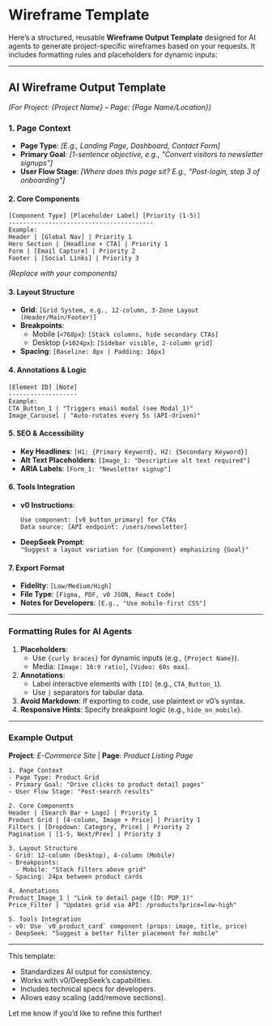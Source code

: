 # Wireframe Template

Here’s a structured, reusable **Wireframe Output Template** designed for AI agents to generate project-specific wireframes based on your requests. It includes formatting rules and placeholders for dynamic inputs:

---

## **AI Wireframe Output Template**  

*(For Project: {Project Name} – Page: {Page Name/Location})*  

### **1. Page Context**  

- **Page Type**: *[E.g., Landing Page, Dashboard, Contact Form]*  
- **Primary Goal**: *[1-sentence objective, e.g., "Convert visitors to newsletter signups"]*  
- **User Flow Stage**: *[Where does this page sit? E.g., "Post-login, step 3 of onboarding"]*  

#### **2. Core Components**  

```plaintext
[Component Type] [Placeholder Label] [Priority (1-5)]  
----------------------------------------  
Example:  
Header | [Global Nav] | Priority 1  
Hero Section | [Headline + CTA] | Priority 1  
Form | [Email Capture] | Priority 2  
Footer | [Social Links] | Priority 3  
```  

*(Replace with your components)*  

#### **3. Layout Structure**  

- **Grid**: `[Grid System, e.g., 12-column, 3-Zone Layout (Header/Main/Footer)]`  
- **Breakpoints**:  
  - Mobile (`<768px`): `[Stack columns, hide secondary CTAs]`  
  - Desktop (`>1024px`): `[Sidebar visible, 2-column grid]`  
- **Spacing**: `[Baseline: 8px | Padding: 16px]`  

#### **4. Annotations & Logic**  

```plaintext
[Element ID] [Note]  
-------------------  
Example:  
CTA_Button_1 | "Triggers email modal (see Modal_1)"  
Image_Carousel | "Auto-rotates every 5s (API-driven)"  
```  

#### **5. SEO & Accessibility**  

- **Key Headlines**: `[H1: {Primary Keyword}, H2: {Secondary Keyword}]`  
- **Alt Text Placeholders**: `[Image_1: "Descriptive alt text required"]`  
- **ARIA Labels**: `[Form_1: "Newsletter signup"]`  

#### **6. Tools Integration**  

- **v0 Instructions**:  

  ```plaintext
  Use component: [v0_button_primary] for CTAs  
  Data source: [API endpoint: /users/newsletter]  
  ```  

- **DeepSeek Prompt**:  
  `"Suggest a layout variation for {Component} emphasizing {Goal}"`  

#### **7. Export Format**  

- **Fidelity**: `[Low/Medium/High]`  
- **File Type**: `[Figma, PDF, v0 JSON, React Code]`  
- **Notes for Developers**: `[E.g., "Use mobile-first CSS"]`  

---

### **Formatting Rules for AI Agents**  

1. **Placeholders**:  
   - Use `{curly braces}` for dynamic inputs (e.g., `{Project Name}`).  
   - Media: `[Image: 16:9 ratio]`, `[Video: 60s max]`.  
2. **Annotations**:  
   - Label interactive elements with `[ID]` (e.g., `CTA_Button_1`).  
   - Use `|` separators for tabular data.  
3. **Avoid Markdown**: If exporting to code, use plaintext or v0’s syntax.  
4. **Responsive Hints**: Specify breakpoint logic (e.g., `hide_on_mobile`).  

---

### **Example Output**  

**Project**: *E-Commerce Site* | **Page**: *Product Listing Page*  

```plaintext
1. Page Context  
- Page Type: Product Grid  
- Primary Goal: "Drive clicks to product detail pages"  
- User Flow Stage: "Post-search results"  

2. Core Components  
Header | [Search Bar + Logo] | Priority 1  
Product Grid | [4-column, Image + Price] | Priority 1  
Filters | [Dropdown: Category, Price] | Priority 2  
Pagination | [1-5, Next/Prev] | Priority 3  

3. Layout Structure  
- Grid: 12-column (Desktop), 4-column (Mobile)  
- Breakpoints:  
  - Mobile: "Stack filters above grid"  
- Spacing: 24px between product cards  

4. Annotations  
Product_Image_1 | "Link to detail page (ID: PDP_1)"  
Price_Filter | "Updates grid via API: /products?price=low-high"  

5. Tools Integration  
- v0: Use `v0_product_card` component (props: image, title, price)  
- DeepSeek: "Suggest a better filter placement for mobile"  
```  

---

This template:  

- Standardizes AI output for consistency.  
- Works with v0/DeepSeek’s capabilities.  
- Includes technical specs for developers.  
- Allows easy scaling (add/remove sections).  

Let me know if you’d like to refine this further!
